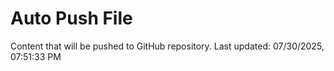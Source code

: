 # Auto Push File

Content that will be pushed to GitHub repository.
Last updated: 07/30/2025, 07:51:33 PM